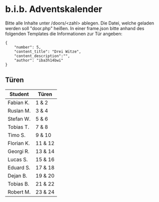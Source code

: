 b.i.b. Adventskalender
======================
Bitte alle Inhalte unter /doors/\<zahl\> ablegen.
Die Datei, welche geladen werden soll "door.php" heißen.
In einer frame.json bitte anhand des folgenden Templates die Informationen zur Tür angeben:

    {
        "number": 5,
        "content_title": "Drei Witze",
        "content_description":"",
        "author": "iba3h14bwi"
    }



Türen
-----

| Student    |  Türen  |
| ---------- | ------- |
| Fabian K.  |  1 &  2 |
| Ruslan M.  |  3 &  4 |
| Stefan W.  |  5 &  6 |
| Tobias T.  |  7 &  8 |
| Timo S.    |  9 & 10 |
| Florian K. | 11 & 12 |
| Georgi R.  | 13 & 14 |
| Lucas S.   | 15 & 16 |
| Eduard S.  | 17 & 18 |
| Dejan B.   | 19 & 20 |
| Tobias B.  | 21 & 22 |
| Robert M.  | 23 & 24 |
